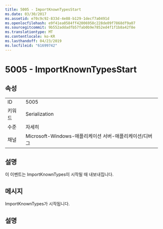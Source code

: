 ```yaml
---
title: 5005 - ImportKnownTypesStart
ms.date: 03/30/2017
ms.assetid: e70c9c92-833d-4e88-b129-1decf7a0491d
ms.openlocfilehash: e9f41ea0584ff42006958c228de09f7868df9a07
ms.sourcegitcommit: 9b552addadfb57fab0b9e7852ed4f1f1b8a42f8e
ms.translationtype: MT
ms.contentlocale: ko-KR
ms.lasthandoff: 04/23/2019
ms.locfileid: "61699742"
---
```

# <a name="5005---importknowntypesstart"></a>5005 - ImportKnownTypesStart
## <a name="properties"></a>속성  
  
|||  
|-|-|  
|ID|5005|  
|키워드|Serialization|  
|수준|자세히|  
|채널|Microsoft-Windows-애플리케이션 서버-애플리케이션/디버그|  
  
## <a name="description"></a>설명  
 이 이벤트는 ImportKnownTypes이 시작될 때 내보내집니다.  
  
## <a name="message"></a>메시지  
 ImportKnownTypes가 시작됩니다.  
  
## <a name="details"></a>설명

